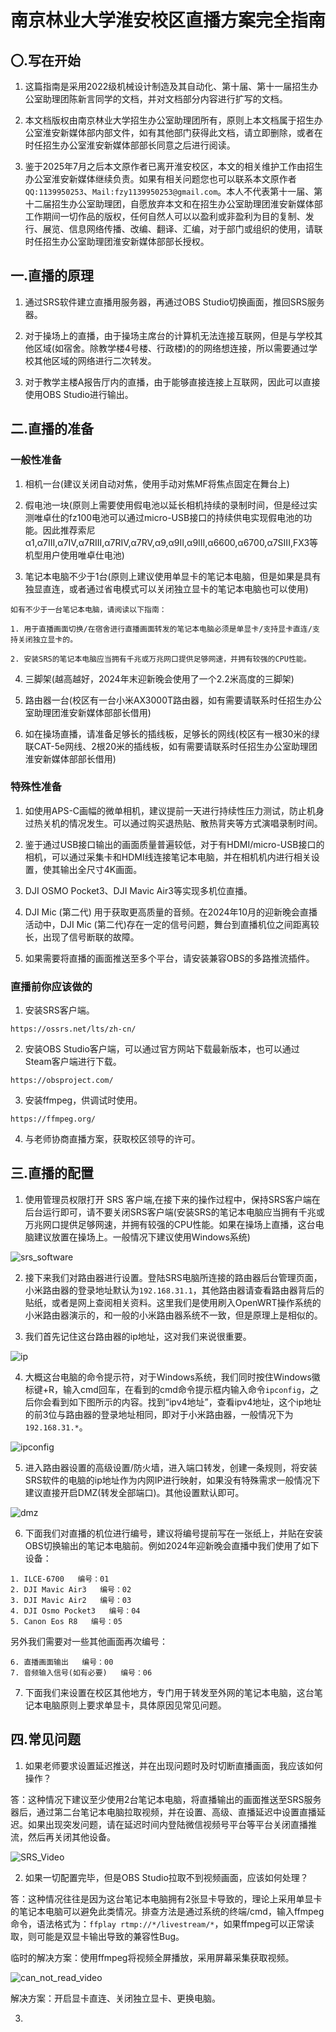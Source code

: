 # 南京林业大学淮安校区直播方案完全指南

## 〇.写在开始

1. 这篇指南是采用2022级机械设计制造及其自动化、第十届、第十一届招生办公室助理团陈新言同学的文档，并对文档部分内容进行扩写的文档。

2. 本文档版权由南京林业大学招生办公室助理团所有，原则上本文档属于招生办公室淮安新媒体部内部文件，如有其他部门获得此文档，请立即删除，或者在时任招生办公室淮安新媒体部部长同意之后进行阅读。

3. 鉴于2025年7月之后本文原作者已离开淮安校区，本文的相关维护工作由招生办公室淮安新媒体继续负责。如果有相关问题您也可以联系本文原作者`QQ:1139950253`、`Mail:fzy1139950253@gmail.com`。本人不代表第十一届、第十二届招生办公室助理团，自愿放弃本文和在招生办公室助理团淮安新媒体部工作期间一切作品的版权，任何自然人可以以盈利或非盈利为目的复制、发行、展览、信息网络传播、改编、翻译、汇编，对于部门或组织的使用，请联时任招生办公室助理团淮安新媒体部部长授权。

## 一.直播的原理

1. 通过SRS软件建立直播用服务器，再通过OBS Studio切换画面，推回SRS服务器。

2. 对于操场上的直播，由于操场主席台的计算机无法连接互联网，但是与学校其他区域(如宿舍。除教学楼4号楼、行政楼)的的网络想连接，所以需要通过学校其他区域的网络进行二次转发。

3. 对于教学主楼A报告厅内的直播，由于能够直接连接上互联网，因此可以直接使用OBS Studio进行输出。

## 二.直播的准备

### 一般性准备

1. 相机一台(建议关闭自动对焦，使用手动对焦MF将焦点固定在舞台上)

2. 假电池一块(原则上需要使用假电池以延长相机持续的录制时间，但是经过实测唯卓仕的fz100电池可以通过micro-USB接口的持续供电实现假电池的功能。因此推荐索尼α1,α7III,α7IV,α7RIII,α7RⅣ,α7RV,α9,α9II,α9III,α6600,α6700,α7SIII,FX3等机型用户使用唯卓仕电池)

3. 笔记本电脑不少于1台(原则上建议使用单显卡的笔记本电脑，但是如果是具有独显直连，或者通过省电模式可以关闭独立显卡的笔记本电脑也可以使用)

```
如有不少于一台笔记本电脑，请阅读以下指南：

1. 用于直播画面切换/在宿舍进行直播画面转发的笔记本电脑必须是单显卡/支持显卡直连/支持关闭独立显卡的。

2. 安装SRS的笔记本电脑应当拥有千兆或万兆网口提供足够网速，并拥有较强的CPU性能。

```

4. 三脚架(越高越好，2024年末迎新晚会使用了一个2.2米高度的三脚架)

5. 路由器一台(校区有一台小米AX3000T路由器，如有需要请联系时任招生办公室助理团淮安新媒体部部长借用)

6. 如在操场直播，请准备足够长的插线板，足够长的网线(校区有一根30米的绿联CAT-5e网线、2根20米的插线板，如有需要请联系时任招生办公室助理团淮安新媒体部部长借用)

### 特殊性准备

1. 如使用APS-C画幅的微单相机，建议提前一天进行持续性压力测试，防止机身过热关机的情况发生。可以通过购买退热贴、散热背夹等方式演唱录制时间。

2. 鉴于通过USB接口输出的画面质量普遍较低，对于有HDMI/micro-USB接口的相机，可以通过采集卡和HDMI线连接笔记本电脑，并在相机机内进行相关设置，使其输出全尺寸4K画面。

3. DJI OSMO Pocket3、DJI Mavic Air3等实现多机位直播。

4. DJI Mic (第二代) 用于获取更高质量的音频。在2024年10月的迎新晚会直播活动中，DJI Mic (第二代)存在一定的信号问题，舞台到直播机位之间距离较长，出现了信号断联的故障。

5. 如果需要将直播的画面推送至多个平台，请安装兼容OBS的多路推流插件。

### 直播前你应该做的

1. 安装SRS客户端。

`https://ossrs.net/lts/zh-cn/`

2. 安装OBS Studio客户端，可以通过官方网站下载最新版本，也可以通过Steam客户端进行下载。

`https://obsproject.com/`

3. 安装ffmpeg，供调试时使用。

`https://ffmpeg.org/`

4. 与老师协商直播方案，获取校区领导的许可。

## 三.直播的配置

1. 使用管理员权限打开 SRS 客户端,在接下来的操作过程中，保持SRS客户端在后台运行即可，请不要关闭SRS客户端(安装SRS的笔记本电脑应当拥有千兆或万兆网口提供足够网速，并拥有较强的CPU性能。如果在操场上直播，这台电脑建议放置在操场上。一般情况下建议使用Windows系统)

![srs_software](https://github.com/fang50253/NJFU_CS_Note/blob/main/Others/pic/live/pic3.png?raw=true)

2. 接下来我们对路由器进行设置。登陆SRS电脑所连接的路由器后台管理页面，小米路由器的登录地址默认为`192.168.31.1`，其他路由器请查看路由器背后的贴纸，或者是网上查阅相关资料。这里我们是使用刷入OpenWRT操作系统的小米路由器演示的，和一般的小米路由器系统不一致，但是原理上是相似的。

3. 我们首先记住这台路由器的ip地址，这对我们来说很重要。

![ip](https://github.com/fang50253/NJFU_CS_Note/blob/main/Others/pic/live/pic4.png?raw=true)

4. 大概这台电脑的命令提示符，对于Windows系统，我们同时按住Windows徽标键+R，输入cmd回车，在看到的cmd命令提示框内输入命令`ipconfig`，之后你会看到如下图所示的内容。找到“ipv4地址”，查看ipv4地址，这个ip地址的前3位与路由器的登录地址相同，即对于小米路由器，一般情况下为`192.168.31.*`。

![ipconfig](https://github.com/fang50253/NJFU_CS_Note/blob/main/Others/pic/live/pic5.png?raw=true)

5. 进入路由器设置的高级设置/防火墙，进入端口转发，创建一条规则，将安装SRS软件的电脑的ip地址作为内网IP进行映射，如果没有特殊需求一般情况下建议直接开启DMZ(转发全部端口)。其他设置默认即可。

![dmz](https://github.com/fang50253/NJFU_CS_Note/blob/main/Others/pic/live/pic6.png?raw=true)

6. 下面我们对直播的机位进行编号，建议将编号提前写在一张纸上，并贴在安装OBS切换输出的笔记本电脑前。例如2024年迎新晚会直播中我们使用了如下设备：

```
1. ILCE-6700   编号：01
2. DJI Mavic Air3   编号：02
3. DJI Mavic Air2   编号：03
4. DJI Osmo Pocket3   编号：04
5. Canon Eos R8   编号：05
```
另外我们需要对一些其他画面再次编号：

```
6. 直播画面输出   编号：00
7. 音频输入信号(如有必要)   编号：06
```

7. 下面我们来设置在校区其他地方，专门用于转发至外网的笔记本电脑，这台笔记本电脑原则上要求单显卡，具体原因见常见问题。


## 四.常见问题

1. 如果老师要求设置延迟推送，并在出现问题时及时切断直播画面，我应该如何操作？

答：这种情况下建议至少使用2台笔记本电脑，将直播输出的画面推送至SRS服务器后，通过第二台笔记本电脑拉取视频，并在设置、高级、直播延迟中设置直播延迟。如果出现突发问题，请在延迟时间内登陆微信视频号平台等平台关闭直播推流，然后再关闭其他设备。

![SRS_Video](https://github.com/fang50253/NJFU_CS_Note/blob/main/Others/pic/live/pic1.png?raw=true)

2. 如果一切配置完毕，但是OBS Studio拉取不到视频画面，应该如何处理？

答：这种情况往往是因为这台笔记本电脑拥有2张显卡导致的，理论上采用单显卡的笔记本电脑可以避免此类情况。排查方法是通过系统的终端/cmd，输入ffmpeg命令，语法格式为：`ffplay rtmp://*/livestream/*`，如果ffmpeg可以正常读取，则可能是双显卡输出导致的兼容性Bug。

临时的解决方案：使用ffmpeg将视频全屏播放，采用屏幕采集获取视频。

![can_not_read_video](https://github.com/fang50253/NJFU_CS_Note/blob/main/Others/pic/live/pic2.png?raw=true)

解决方案：开启显卡直连、关闭独立显卡、更换电脑。

3. 

